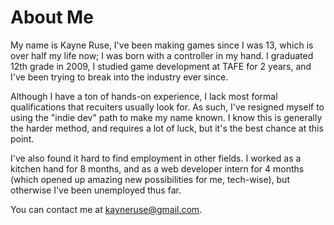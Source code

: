 About Me
===

<div class="ui raised segment">

My name is Kayne Ruse, I've been making games since I was 13, which is over half my life now; I was born with a controller in my hand. I graduated 12th grade in 2009, I studied game development at TAFE for 2 years, and I've been trying to break into the industry ever since.

Although I have a ton of hands-on experience, I lack most formal qualifications that recuiters usually look for. As such, I've resigned myself to using the "indie dev" path to make my name known. I know this is generally the harder method, and requires a lot of luck, but it's the best chance at this point.

I've also found it hard to find employment in other fields. I worked as a kitchen hand for 8 months, and as a web developer intern for 4 months (which opened up amazing new possibilities for me, tech-wise), but otherwise I've been unemployed thus far.

You can contact me at <a href="mailto:kayneruse@gmail.com?Subject=Feedback">kayneruse@gmail.com</a>.

</div>

